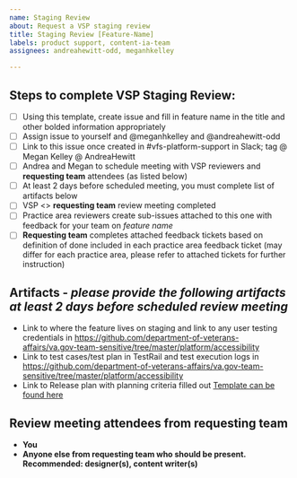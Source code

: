 ```yaml
---
name: Staging Review
about: Request a VSP staging review
title: Staging Review [Feature-Name]
labels: product support, content-ia-team
assignees: andreahewitt-odd, meganhkelley

---
```


## Steps to complete VSP Staging Review: 

- [ ] Using this template, create issue and fill in feature name in the title and other bolded information appropriately
- [ ] Assign issue to yourself and @meganhkelley and @andreahewitt-odd 
- [ ] Link to this issue once created in #vfs-platform-support in Slack; tag @ Megan Kelley @ AndreaHewitt
- [ ] Andrea and Megan to schedule meeting with VSP reviewers and **requesting team** attendees (as listed below)
- [ ] At least 2 days before scheduled meeting, you must complete list of artifacts below
- [ ] VSP <> **requesting team** review meeting completed
- [ ] Practice area reviewers create sub-issues attached to this one with feedback for your team on *feature name*
- [ ] **Requesting team** completes attached feedback tickets based on definition of done included in each practice area feedback ticket (may differ for each practice area, please refer to attached tickets for further instruction)

## Artifacts - _please provide the following artifacts at least 2 days before scheduled review meeting_

- Link to where the feature lives on staging and link to any user testing credentials in https://github.com/department-of-veterans-affairs/va.gov-team-sensitive/tree/master/platform/accessibility
- Link to test cases/test plan in TestRail and test execution logs in https://github.com/department-of-veterans-affairs/va.gov-team-sensitive/tree/master/platform/accessibility
- Link to Release plan with planning criteria filled out [Template can be found here](https://github.com/department-of-veterans-affairs/va.gov-team/blob/97759a81a47c73da8bf03e35f3a13bb3c689d18b/platform/product-management/release-plan-template.md)

## Review meeting attendees from **requesting team**

- **You**
- **Anyone else from requesting team who should be present. Recommended: designer(s), content writer(s)**
